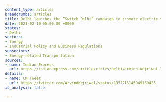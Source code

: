 ```yaml
---
content_type: articles
breadcrumbs: articles
title: Delhi launches the “Switch Delhi” campaign to promote electric vehicles
date: 2021-02-10 05:00:00 +0000
states:
- Delhi
sectors:
- Energy
- Industrial Policy and Business Regulations
subsectors:
- Energy-related Transportation
sources:
- name: Indian Express
  url: https://indianexpress.com/article/cities/delhi/arvind-kejriwal-launches-switch-delhi-campaign-to-promote-electric-vehicles-7174365/
details:
- name: CM Tweet
  url: https://twitter.com/ArvindKejriwal/status/1357215145949159425
is_analysis: false

---
```

